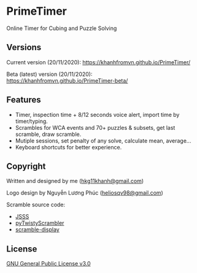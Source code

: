 # PrimeTimer
Online Timer for Cubing and Puzzle Solving

## Versions
Current version (20/11/2020): https://khanhfromvn.github.io/PrimeTimer/

Beta (latest) version (20/11/2020): https://khanhfromvn.github.io/PrimeTimer-beta/

## Features
* Timer, inspection time + 8/12 seconds voice alert, import time by timer/typing.
* Scrambles for WCA events and 70+ puzzles & subsets, get last scramble, draw scramble.
* Mutiple sessions, set penalty of any solve, calculate mean, average...
* Keyboard shortcuts for better experience.

## Copyright
Written and designed by me (hkg11khanh@gmail.com)

Logo design by Nguyễn Lương Phúc (heliosqv98@gmail.com)

Scramble source code:
* [JSSS](https://github.com/cubing/jsss)
* [pyTwistyScrambler](https://github.com/euphwes/pyTwistyScrambler)
* [scramble-display](https://github.com/cubing/scramble-display)

## License
[GNU General Public License v3.0](https://github.com/khanhfromvn/PrimeTimer/blob/master/LICENSE.md)
